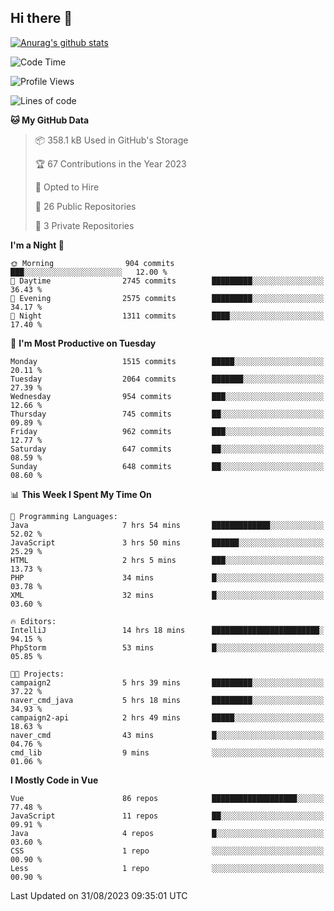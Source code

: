 ## Hi there 👋

[![Anurag's github stats](https://github-readme-stats.vercel.app/api?username=Songwonseok)](https://github.com/anuraghazra/github-readme-stats)



<!--START_SECTION:waka-->
![Code Time](http://img.shields.io/badge/Code%20Time-2%2C489%20hrs%2010%20mins-blue)

![Profile Views](http://img.shields.io/badge/Profile%20Views-1-blue)

![Lines of code](https://img.shields.io/badge/From%20Hello%20World%20I%27ve%20Written-35.0%20million%20lines%20of%20code-blue)

**🐱 My GitHub Data** 

> 📦 358.1 kB Used in GitHub's Storage 
 > 
> 🏆 67 Contributions in the Year 2023
 > 
> 💼 Opted to Hire
 > 
> 📜 26 Public Repositories 
 > 
> 🔑 3 Private Repositories 
 > 
**I'm a Night 🦉** 

```text
🌞 Morning                904 commits         ███░░░░░░░░░░░░░░░░░░░░░░   12.00 % 
🌆 Daytime                2745 commits        █████████░░░░░░░░░░░░░░░░   36.43 % 
🌃 Evening                2575 commits        █████████░░░░░░░░░░░░░░░░   34.17 % 
🌙 Night                  1311 commits        ████░░░░░░░░░░░░░░░░░░░░░   17.40 % 
```
📅 **I'm Most Productive on Tuesday** 

```text
Monday                   1515 commits        █████░░░░░░░░░░░░░░░░░░░░   20.11 % 
Tuesday                  2064 commits        ███████░░░░░░░░░░░░░░░░░░   27.39 % 
Wednesday                954 commits         ███░░░░░░░░░░░░░░░░░░░░░░   12.66 % 
Thursday                 745 commits         ██░░░░░░░░░░░░░░░░░░░░░░░   09.89 % 
Friday                   962 commits         ███░░░░░░░░░░░░░░░░░░░░░░   12.77 % 
Saturday                 647 commits         ██░░░░░░░░░░░░░░░░░░░░░░░   08.59 % 
Sunday                   648 commits         ██░░░░░░░░░░░░░░░░░░░░░░░   08.60 % 
```


📊 **This Week I Spent My Time On** 

```text
💬 Programming Languages: 
Java                     7 hrs 54 mins       █████████████░░░░░░░░░░░░   52.02 % 
JavaScript               3 hrs 50 mins       ██████░░░░░░░░░░░░░░░░░░░   25.29 % 
HTML                     2 hrs 5 mins        ███░░░░░░░░░░░░░░░░░░░░░░   13.73 % 
PHP                      34 mins             █░░░░░░░░░░░░░░░░░░░░░░░░   03.78 % 
XML                      32 mins             █░░░░░░░░░░░░░░░░░░░░░░░░   03.60 % 

🔥 Editors: 
IntelliJ                 14 hrs 18 mins      ████████████████████████░   94.15 % 
PhpStorm                 53 mins             █░░░░░░░░░░░░░░░░░░░░░░░░   05.85 % 

🐱‍💻 Projects: 
campaign2                5 hrs 39 mins       █████████░░░░░░░░░░░░░░░░   37.22 % 
naver_cmd_java           5 hrs 18 mins       █████████░░░░░░░░░░░░░░░░   34.93 % 
campaign2-api            2 hrs 49 mins       █████░░░░░░░░░░░░░░░░░░░░   18.63 % 
naver_cmd                43 mins             █░░░░░░░░░░░░░░░░░░░░░░░░   04.76 % 
cmd_lib                  9 mins              ░░░░░░░░░░░░░░░░░░░░░░░░░   01.06 % 
```

**I Mostly Code in Vue** 

```text
Vue                      86 repos            ███████████████████░░░░░░   77.48 % 
JavaScript               11 repos            ██░░░░░░░░░░░░░░░░░░░░░░░   09.91 % 
Java                     4 repos             █░░░░░░░░░░░░░░░░░░░░░░░░   03.60 % 
CSS                      1 repo              ░░░░░░░░░░░░░░░░░░░░░░░░░   00.90 % 
Less                     1 repo              ░░░░░░░░░░░░░░░░░░░░░░░░░   00.90 % 
```




 Last Updated on 31/08/2023 09:35:01 UTC
<!--END_SECTION:waka-->
